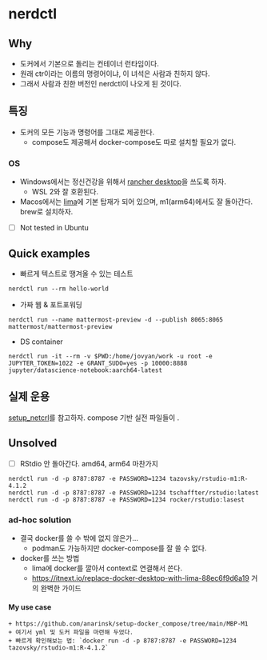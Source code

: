 # nerdctl 

## Why 

- 도커에서 기본으로 돌리는 컨테이너 런타임이다. 
- 원래 ctr이라는 이름의 명령어이냐, 이 녀석은 사람과 친하지 않다. 
- 그래서 사람과 친한 버전인 nerdctl이 나오게 된 것이다. 

## 특징 

- 도커의 모든 기능과 명령어를 그대로 제공한다. 
    + compose도 제공해서 docker-compose도 따로 설치할 필요가 없다. 

### OS 

- Windows에서는 정신건강을 위해서 [rancher desktop](https://rancherdesktop.io/)을 쓰도록 하자. 
    + WSL 2와 잘 호환된다. 
- Macos에서는 [lima](https://github.com/lima-vm/lima)에 기본 탑재가 되어 있으며, m1(arm64)에서도 잘 돌아간다. brew로 설치하자. 
- [ ] Not tested in Ubuntu 

##  Quick examples 

- 빠르게 텍스트로 땡겨올 수 있는 테스트 

```shell
nerdctl run --rm hello-world
```
- 가짜 웹 & 포트포워딩 

```shell
nerdctl run --name mattermost-preview -d --publish 8065:8065 mattermost/mattermost-preview
```

- DS container 

```
nerdctl run -it --rm -v $PWD:/home/jovyan/work -u root -e JUPYTER_TOKEN=1022 -e GRANT_SUDO=yes -p 10000:8888 jupyter/datascience-notebook:aarch64-latest
```

## 실제 운용 

[setup_netcrl](https://github.com/anarinsk/setup_nerdctl)를 참고하자. compose 기반 실전 파일들이 . 

## Unsolved 

- [ ] RStdio 안 돌아간다. amd64, arm64 마찬가지 

```shell
nerdctl run -d -p 8787:8787 -e PASSWORD=1234 tazovsky/rstudio-m1:R-4.1.2
nerdctl run -d -p 8787:8787 -e PASSWORD=1234 tschaffter/rstudio:latest
nerdctl run -d -p 8787:8787 -e PASSWORD=1234 rocker/rstudio:lasest
```

### ad-hoc solution 

- 결국 docker를 쓸 수 밖에 없지 않은가...
    + podman도 가능하지만 docker-compose를 잘 쓸 수 없다. 
- docker를 쓰는 방법 
    + lima에 docker를 깔아서 context로 연결해서 쓴다. 
    + https://itnext.io/replace-docker-desktop-with-lima-88ec6f9d6a19 거의 완벽한 가이드 

#### My use case 
    + https://github.com/anarinsk/setup-docker_compose/tree/main/MBP-M1
    + 여기서 yml 및 도커 파일을 마련해 두었다. 
    + 빠르게 확인해보는 법: `docker run -d -p 8787:8787 -e PASSWORD=1234 tazovsky/rstudio-m1:R-4.1.2` 
